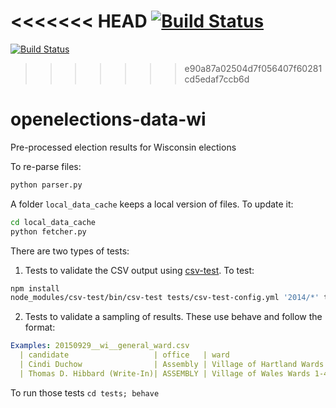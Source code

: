 <<<<<<< HEAD
[![Build Status](https://travis-ci.org/davipo/openelections-data-wi.svg?branch=master)](https://travis-ci.org/davipo/openelections-data-wi)
=======
[![Build Status](https://travis-ci.org/nbdavies/openelections-data-wi.svg?branch=master)](https://travis-ci.org/nbdavies/openelections-data-wi)
>>>>>>> e90a87a02504d7f056407f60281cd5edaf7ccb6d

# openelections-data-wi
Pre-processed election results for Wisconsin elections

To re-parse files:
```bash
python parser.py
```

A folder ``local_data_cache`` keeps a local version of files. To update it:

```bash
cd local_data_cache
python fetcher.py
```

There are two types of tests:

1. Tests to validate the CSV output using <a href="https://github.com/dhcole/csv-test">csv-test</a>. To test:
```bash
npm install
node_modules/csv-test/bin/csv-test tests/csv-test-config.yml '2014/*' tests/csv-test-validators.yml
```

2. Tests to validate a sampling of results. These use behave and follow the format:
```yml
Examples: 20150929__wi__general_ward.csv
  | candidate                   | office   | ward                           | votes  | total |
  | Cindi Duchow                | Assembly | Village of Hartland Wards 1-13 | 117    | 140   |
  | Thomas D. Hibbard (Write-In)| ASSEMBLY | Village of Wales Wards 1-4     | 10     | 106   |
```

To run those tests ``cd tests; behave``  
